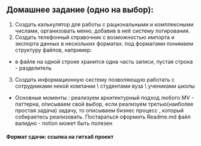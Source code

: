 ## Домашнее задание (одно на выбор):

1. Создать калькулятор для работы с рациональными и комплексными числами, организовать меню, добавив в неё систему логирования.
2. Создать телефонный справочник с возможностью импорта и экспорта данных в нескольких форматах.
под форматами понимаем структуру файлов, например:
* в файле на одной строке хранится одна часть записи, пустая строка - разделитель

3. Создать информационную систему позволяющую работать с сотрудниками некой компании \ студентами вуза \ учениками школы

* Основные моменты : реализуем архитектурный подход любого MV - паттерна, описываем свой выбор, если реализуем третью(наиболее простая задача) задачу, то описываем бизнес процесс , который собираетесь реализовать. Постараться оформить Readme.md файл валидно - notion может быть полезен

#### Формат сдачи: ссылка на гитхаб проект